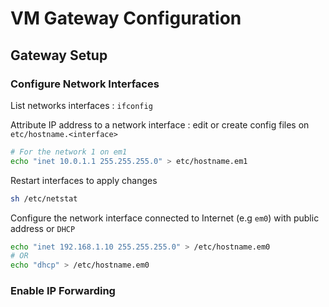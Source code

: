 # VM Gateway Configuration

## Gateway Setup

### Configure Network Interfaces

List networks interfaces : `ifconfig`

Attribute IP address to a network interface : edit or create config files on `etc/hostname.<interface>`

```bash
# For the network 1 on em1
echo "inet 10.0.1.1 255.255.255.0" > etc/hostname.em1
```

Restart interfaces to apply changes

```bash
sh /etc/netstat
```

Configure the network interface connected to Internet (e.g `em0`) with public address or `DHCP`

```bash
echo "inet 192.168.1.10 255.255.255.0" > /etc/hostname.em0
# OR
echo "dhcp" > /etc/hostname.em0
```

### Enable IP Forwarding
